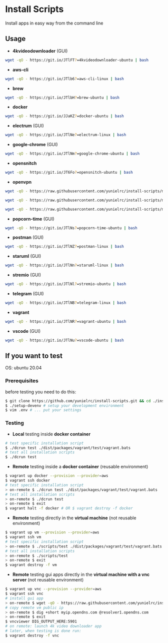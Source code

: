 <!-- DON'T EDIT HERE, THIS IS GENERATED ON COMMIT -->
<!-- EDIT: $ vim ./scripts/gen-readme -->

# Install Scripts

Install apps in easy way from the command line

## Usage

- **4kvideodownloader** (GUI)

```sh
wget -qO - https://git.io/JTlFT?=4kvideodownloader-ubuntu | bash
```
- **aws-cli**

```sh
wget -qO - https://git.io/JTlb6?=aws-cli-linux | bash
```
- **brew**

```sh
wget -qO - https://git.io/JTlbH?=brew-ubuntu | bash
```
- **docker**

```sh
wget -qO - https://git.io/JJaKZ?=docker-ubuntu | bash
```
- **electrum** (GUI)

```sh
wget -qO - https://git.io/JTlNe?=electrum-linux | bash
```
- **google-chrome** (GUI)

```sh
wget -qO - https://git.io/JTlNm?=google-chrome-ubuntu | bash
```
- **opensnitch**

```sh
wget -qO - https://git.io/JT6Fo?=opensnitch-ubuntu | bash
```
- **openvpn**

```sh
wget -qO - https://raw.githubusercontent.com/yunielrc/install-scripts/master/dist/packages/openvpn/openvpn-server | bash
```
```sh
wget -qO - https://raw.githubusercontent.com/yunielrc/install-scripts/master/dist/packages/openvpn/openvpn-setup-lib.bash | bash
```
```sh
wget -qO - https://raw.githubusercontent.com/yunielrc/install-scripts/master/dist/packages/openvpn/openvpn-shadowsocks-server | bash
```
- **popcorn-time** (GUI)

```sh
wget -qO - https://git.io/JTlNs?=popcorn-time-ubuntu | bash
```
- **postman** (GUI)

```sh
wget -qO - https://git.io/JTlNZ?=postman-linux | bash
```
- **staruml** (GUI)

```sh
wget -qO - https://git.io/JTlNn?=staruml-linux | bash
```
- **stremio** (GUI)

```sh
wget -qO - https://git.io/JTlNl?=stremio-ubuntu | bash
```
- **telegram** (GUI)

```sh
wget -qO - https://git.io/JTlNB?=telegram-linux | bash
```
- **vagrant**

```sh
wget -qO - https://git.io/JTlNR?=vagrant-ubuntu | bash
```
- **vscode** (GUI)

```sh
wget -qO - https://git.io/JTlNu?=vscode-ubuntu | bash
```
## If you want to test

OS: ubuntu 20.04

### Prerequisites

before testing you need to do this:

```sh
$ git clone https://github.com/yunielrc/install-scripts.git && cd ./install-scripts
$ ./setup-devenv # setup your development environment
$ vim .env # ... put your settings
```

### Testing

- **Local** testing inside **docker container**

```sh
# test specific installation script
$ ./dcrun test ./dist/packages/vagrant/test/vagrant.bats
# test all installation scripts
$ ./dcrun test
```

- **Remote** testing inside a **docker container** (reusable environment)

```sh
$ vagrant up docker --provision --provider=aws
$ vagrant ssh docker
# test specific installation script
> on-remote $ ./dcrun test ./dist/packages/vagrant/test/vagrant.bats
# test all installation scripts
> on-remote $ ./dcrun test
> on-remote $ exit
$ vagrant halt -f docker # OR $ vagrant destroy -f docker
```

- **Remote** testing directly in the **virtual machine** (not reusable environment)

```sh
$ vagrant up vm --provision --provider=aws
$ vagrant ssh vm
# test specific installation script
> on-remote $ ./scripts/test ./dist/packages/vagrant/test/vagrant.bats
# test all installation scripts
> on-remote $ ./scripts/test
> on-remote $ exit
$ vagrant destroy -f vm
```

- **Remote** testing gui apps directly in the **virtual machine with a vnc server** (not reusable environment)

```sh
$ vagrant up vnc --provision --provider=aws
$ vagrant ssh vnc
# install gui app
> on-remote $ wget -qO - https://raw.githubusercontent.com/yunielrc/install-scripts/master/dist/packages/4kvideodownloader/4kvideodownloader-ubuntu | bash
# copy remote vm public ip
> on-remote $ dig +short myip.opendns.com @resolver1.opendns.com
> on-remote $ exit
$ vncviewer DIG_OUTPUT_HERE:5901
# on remote: launch 4k video downloader app
# later, when testing is done run:
$ vagrant destroy -f vnc
```

